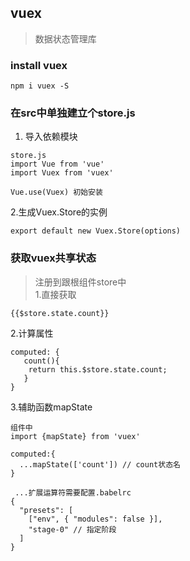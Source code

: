 ## vuex

> 数据状态管理库

### install vuex

```
npm i vuex -S
```
### 在src中单独建立个store.js
1. 导入依赖模块
```
store.js
import Vue from 'vue'
import Vuex from 'vuex'

Vue.use(Vuex) 初始安装
```
2.生成Vuex.Store的实例

```
export default new Vuex.Store(options)

```        
### 获取vuex共享状态
> 注册到跟根组件store中\
1.直接获取
```
{{$store.state.count}}
```
2.计算属性
```
computed: {
   count(){
    return this.$store.state.count;
   }
}
```

3.辅助函数mapState
```
组件中
import {mapState} from 'vuex'

computed:{
  ...mapState(['count']) // count状态名
}

 ...扩展运算符需要配置.babelrc 
{
  "presets": [
    ["env", { "modules": false }],
    "stage-0" // 指定阶段
  ]
}

```

